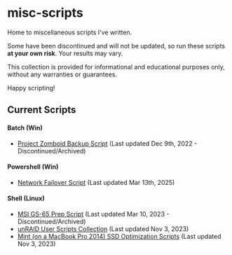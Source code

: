 # misc-scripts

Home to miscellaneous scripts I've written. 

Some have been discontinued and will not be updated, so run these scripts **at your own risk**. Your results may vary.

This collection is provided for informational and educational purposes only, without any warranties or guarantees.

Happy scripting!

## Current Scripts
#### Batch (Win)
- [Project Zomboid Backup Script](https://github.com/mrchrisneal/misc-scripts/blob/main/batch/zomboid "Project Zomboid Backup Script") (Last updated Dec 9th, 2022 - Discontinued/Archived)

#### Powershell (Win)
- [Network Failover Script](https://github.com/mrchrisneal/misc-scripts/tree/main/powershell/networkfailover "Network Failover Script") (Last updated Mar 13th, 2025)

#### Shell (Linux)
- [MSI GS-65 Prep Script](https://github.com/mrchrisneal/misc-scripts/blob/main/shell/gs-65 "MSI GS-65 Prep Script") (Last updated Mar 10, 2023 - Discontinued/Archived)
- [unRAID User Scripts Collection](https://github.com/mrchrisneal/shellshack "ShellShack (unRAID User Scripts Collection)") (Last updated Nov 3, 2023)
- [Mint (on a MacBook Pro 2014) SSD Optimization Scripts](https://github.com/mrchrisneal/misc-scripts/tree/main/shell/macbookpro11-2 "Mint (on a MacBook Pro 2014) SSD Optimization Scripts") (Last updated Nov 3, 2023)
